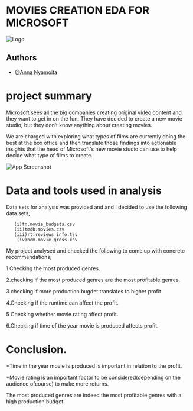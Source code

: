 # MOVIES CREATION EDA FOR MICROSOFT







![Logo](https://techcrunch.com/wp-content/uploads/2016/03/microsoft.jpg)


## Authors

- [@Anna Nyamoita](https://github.com/AnnaNyamoita)






# project summary




Microsoft sees all the big companies creating original video content and they want to get in on the fun.
 They have decided to create a new movie studio, but they don’t know anything about creating movies. 
 
We are charged with exploring what types of films are currently doing the best at the box office and then
 translate those findings into actionable insights that the head of Microsoft's new movie studio can use to help decide what
type of films to create.


![App Screenshot](https://static.toiimg.com/thumb/msid-59124127,width-800,height-600,resizemode-75,imgsize-45922,pt-32,y_pad-40/59124127.jpg)


# Data and tools used in analysis
Data sets for analysis was provided and and I decided 
to use the following data sets;

       (i)tn.movie_budgets.csv
       (ii)tmdb.movies.csv
       (iii)rt.reviews_info.tsv
        (iv)bom.movie_gross.csv



My project analysed and checked the following to
come up with concrete recommendations;

  1.Checking the most produced genres.

  2.checking if the most produced genres are the most profitable genres.

  3.checking if more production bugdet translates to higher profit

  4.Checking if the runtime can affect the profit.

  5 Checking whether movie rating affect profit.

  6.Checking if time of the year movie is produced affects profit.

# Conclusion.
   *Time in the year movie is produced is important in relation to the profit.

   *Movie rating is an important factor to be considered(depending on the audience ofcourse) to make more returns.

   The most produced genres are indeed the most profitable genres with a high production budget.
